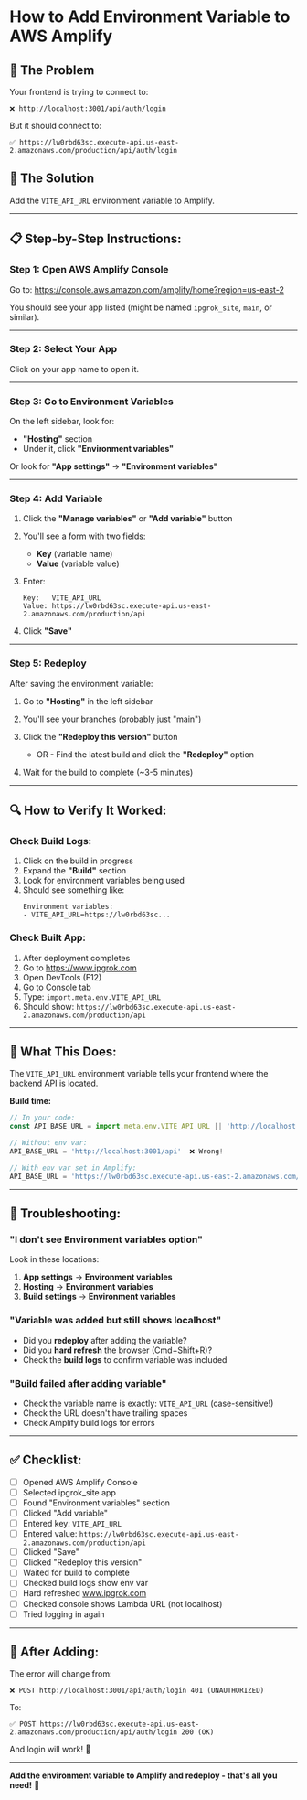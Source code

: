 # How to Add Environment Variable to AWS Amplify

## 🎯 The Problem

Your frontend is trying to connect to:
```
❌ http://localhost:3001/api/auth/login
```

But it should connect to:
```
✅ https://lw0rbd63sc.execute-api.us-east-2.amazonaws.com/production/api/auth/login
```

## 🔧 The Solution

Add the `VITE_API_URL` environment variable to Amplify.

---

## 📋 **Step-by-Step Instructions:**

### **Step 1: Open AWS Amplify Console**

Go to: https://console.aws.amazon.com/amplify/home?region=us-east-2

You should see your app listed (might be named `ipgrok_site`, `main`, or similar).

---

### **Step 2: Select Your App**

Click on your app name to open it.

---

### **Step 3: Go to Environment Variables**

On the left sidebar, look for:
- **"Hosting"** section
- Under it, click **"Environment variables"**

Or look for **"App settings"** → **"Environment variables"**

---

### **Step 4: Add Variable**

1. Click the **"Manage variables"** or **"Add variable"** button

2. You'll see a form with two fields:
   - **Key** (variable name)
   - **Value** (variable value)

3. Enter:
   ```
   Key:   VITE_API_URL
   Value: https://lw0rbd63sc.execute-api.us-east-2.amazonaws.com/production/api
   ```

4. Click **"Save"**

---

### **Step 5: Redeploy**

After saving the environment variable:

1. Go to **"Hosting"** in the left sidebar

2. You'll see your branches (probably just "main")

3. Click the **"Redeploy this version"** button
   - OR -
   Find the latest build and click the **"Redeploy"** option

4. Wait for the build to complete (~3-5 minutes)

---

## 🔍 **How to Verify It Worked:**

### **Check Build Logs:**

1. Click on the build in progress
2. Expand the **"Build"** section
3. Look for environment variables being used
4. Should see something like:
   ```
   Environment variables:
   - VITE_API_URL=https://lw0rbd63sc...
   ```

### **Check Built App:**

1. After deployment completes
2. Go to https://www.ipgrok.com
3. Open DevTools (F12)
4. Go to Console tab
5. Type: `import.meta.env.VITE_API_URL`
6. Should show: `https://lw0rbd63sc.execute-api.us-east-2.amazonaws.com/production/api`

---

## 🎯 **What This Does:**

The `VITE_API_URL` environment variable tells your frontend where the backend API is located.

**Build time:**
```javascript
// In your code:
const API_BASE_URL = import.meta.env.VITE_API_URL || 'http://localhost:3001/api';

// Without env var:
API_BASE_URL = 'http://localhost:3001/api'  ❌ Wrong!

// With env var set in Amplify:
API_BASE_URL = 'https://lw0rbd63sc.execute-api.us-east-2.amazonaws.com/production/api'  ✅ Correct!
```

---

## 🐛 **Troubleshooting:**

### "I don't see Environment variables option"

Look in these locations:
1. **App settings** → **Environment variables**
2. **Hosting** → **Environment variables**
3. **Build settings** → **Environment variables**

### "Variable was added but still shows localhost"

- Did you **redeploy** after adding the variable?
- Did you **hard refresh** the browser (Cmd+Shift+R)?
- Check the **build logs** to confirm variable was included

### "Build failed after adding variable"

- Check the variable name is exactly: `VITE_API_URL` (case-sensitive!)
- Check the URL doesn't have trailing spaces
- Check Amplify build logs for errors

---

## ✅ **Checklist:**

- [ ] Opened AWS Amplify Console
- [ ] Selected ipgrok_site app
- [ ] Found "Environment variables" section
- [ ] Clicked "Add variable"
- [ ] Entered key: `VITE_API_URL`
- [ ] Entered value: `https://lw0rbd63sc.execute-api.us-east-2.amazonaws.com/production/api`
- [ ] Clicked "Save"
- [ ] Clicked "Redeploy this version"
- [ ] Waited for build to complete
- [ ] Checked build logs show env var
- [ ] Hard refreshed www.ipgrok.com
- [ ] Checked console shows Lambda URL (not localhost)
- [ ] Tried logging in again

---

## 🎯 **After Adding:**

The error will change from:
```
❌ POST http://localhost:3001/api/auth/login 401 (UNAUTHORIZED)
```

To:
```
✅ POST https://lw0rbd63sc.execute-api.us-east-2.amazonaws.com/production/api/auth/login 200 (OK)
```

And login will work! 🎉

---

**Add the environment variable to Amplify and redeploy - that's all you need!** 🚀


